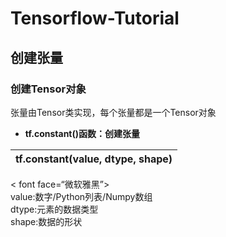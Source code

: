 # Tensorflow-Tutorial
## 创建张量
### 创建Tensor对象
张量由Tensor类实现，每个张量都是一个Tensor对象

- __tf.constant()函数：创建张量__
 
| tf.constant(value, dtype, shape) | 
| -------------------------------- |

< font face=“微软雅黑”>  
    value:数字/Python列表/Numpy数组  
    dtype:元素的数据类型  
    shape:数据的形状  
